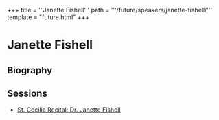 +++
title = '''Janette Fishell'''
path = '''/future/speakers/janette-fishell/'''
template = "future.html"
+++

<h1>Janette Fishell</h1>
<h2>Biography</h2>
<p></p>
<h2>Sessions</h2>
<ul><li><a href="/future/sessions/st-cecilia-recital-dr-janette-fishell/">St. Cecilia Recital: Dr. Janette Fishell</a></li>

